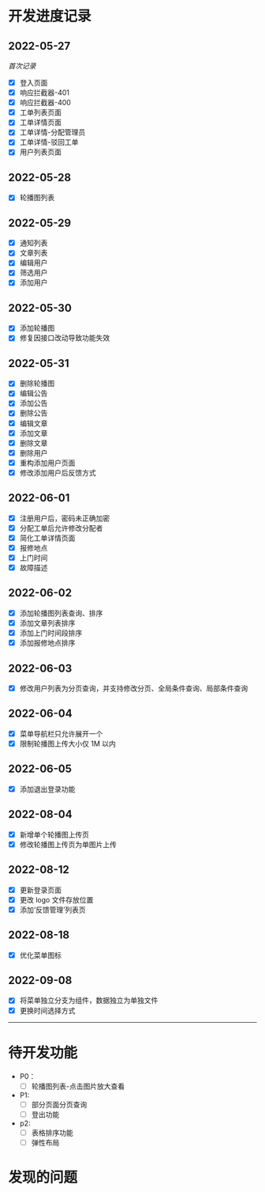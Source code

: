 # 开发进度记录

## 2022-05-27

_首次记录_

- [x] 登入页面
- [x] 响应拦截器-401
- [x] 响应拦截器-400
- [x] 工单列表页面
- [x] 工单详情页面
- [x] 工单详情-分配管理员
- [x] 工单详情-驳回工单
- [x] 用户列表页面

## 2022-05-28

- [x] 轮播图列表

## 2022-05-29

- [x] 通知列表
- [x] 文章列表
- [x] 编辑用户
- [x] 筛选用户
- [x] 添加用户

## 2022-05-30

- [x] 添加轮播图
- [x] 修复因接口改动导致功能失效

## 2022-05-31

- [x] 删除轮播图
- [x] 编辑公告
- [x] 添加公告
- [x] 删除公告
- [x] 编辑文章
- [x] 添加文章
- [x] 删除文章
- [x] 删除用户
- [x] 重构添加用户页面
- [x] 修改添加用户后反馈方式

## 2022-06-01

- [x] 注册用户后，密码未正确加密
- [x] 分配工单后允许修改分配者
- [x] 简化工单详情页面
- [x] 报修地点
- [x] 上门时间
- [x] 故障描述

## 2022-06-02

- [x] 添加轮播图列表查询、排序
- [x] 添加文章列表排序
- [x] 添加上门时间段排序
- [x] 添加报修地点排序

## 2022-06-03

- [x] 修改用户列表为分页查询，并支持修改分页、全局条件查询、局部条件查询

## 2022-06-04

- [x] 菜单导航栏只允许展开一个
- [x] 限制轮播图上传大小仅 1M 以内

## 2022-06-05

- [x] 添加退出登录功能

## 2022-08-04

- [x] 新增单个轮播图上传页
- [x] 修改轮播图上传页为单图片上传

## 2022-08-12

- [x] 更新登录页面
- [x] 更改 logo 文件存放位置
- [x] 添加‘反馈管理’列表页

## 2022-08-18

- [x] 优化菜单图标

## 2022-09-08

- [x] 将菜单独立分支为组件，数据独立为单独文件
- [x] 更换时间选择方式

---

# 待开发功能

- P0：
  - [ ] 轮播图列表-点击图片放大查看
- P1:
  - [ ] 部分页面分页查询
  - [ ] 登出功能
- p2:
  - [ ] 表格排序功能
  - [ ] 弹性布局

# 发现的问题
